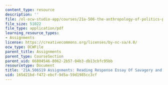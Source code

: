 ```yaml
---
content_type: resource
description: ''
file: /ol-ocw-studio-app/courses/21a-506-the-anthropology-of-politics-persuasion-and-power-spring-2019/165d21bdf472ebcf9d5a59d1985cc3cf_MIT21A_506S19_Sec4Mod1Respons3.pdf
file_size: 51022
file_type: application/pdf
learning_resource_types:
- Assignments
license: https://creativecommons.org/licenses/by-nc-sa/4.0/
ocw_type: OCWFile
parent_title: Assignments
parent_type: CourseSection
parent_uid: 66804546-8062-2b57-04b3-db13cbfc95bb
resourcetype: Document
title: '21A.506S19 Assignments: Reading Response Essay Of Savagery and Civil Society'
uid: 165d21bd-f472-ebcf-9d5a-59d1985cc3cf
---
```


